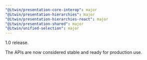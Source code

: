 ```yaml
---
"@itwin/presentation-core-interop": major
"@itwin/presentation-hierarchies": major
"@itwin/presentation-hierarchies-react": major
"@itwin/presentation-shared": major
"@itwin/unified-selection": major
---
```


1.0 release.

The APIs are now considered stable and ready for production use.
